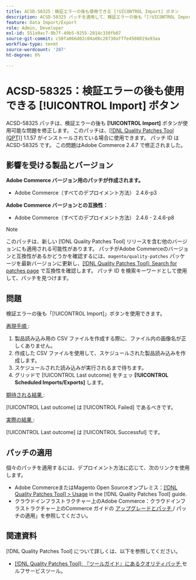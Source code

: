 ```yaml
---
title: ACSD-58325：検証エラーの後も使用できる [!UICONTROL Import] ボタン
description: ACSD-58325 パッチを適用して、検証エラーの後も「[!UICONTROL Import]」ボタンが使用可能なAdobe Commerceの問題を修正してください。
feature: Data Import/Export
role: Admin, Developer
exl-id: 551a9ac7-9b7f-49b5-9255-2014c330fb07
source-git-commit: c50fa066d02c04a08c28730afffe4508019a93aa
workflow-type: tm+mt
source-wordcount: '287'
ht-degree: 0%

---
```


# ACSD-58325：検証エラーの後も使用できる [!UICONTROL Import] ボタン

ACSD-58325 パッチは、検証エラーの後も **[!UICONTROL Import]** ボタンが使用可能な問題を修正します。 このパッチは、[[!DNL Quality Patches Tool (QPT)]](/help/tools/quality-patches-tool/quality-patches-tool-to-self-serve-quality-patches.md) 1.1.57 がインストールされている場合に使用できます。 パッチ ID は ACSD-58325 です。 この問題はAdobe Commerce 2.4.7 で修正されました。

## 影響を受ける製品とバージョン

**Adobe Commerce バージョン用のパッチが作成されます。**
* Adobe Commerce（すべてのデプロイメント方法） 2.4.6-p3

**Adobe Commerce バージョンとの互換性：**
* Adobe Commerce（すべてのデプロイメント方法） 2.4.6 - 2.4.6-p8

>[!NOTE]
>
>このパッチは、新しい [!DNL Quality Patches Tool] リリースを含む他のバージョンにも適用される可能性があります。 パッチがAdobe Commerceのバージョンと互換性があるかどうかを確認するには、`magento/quality-patches` パッケージを最新バージョンに更新し、[[!DNL Quality Patches Tool]: Search for patches page](https://experienceleague.adobe.com/tools/commerce-quality-patches/index.html?lang=ja) で互換性を確認します。 パッチ ID を検索キーワードとして使用して、パッチを見つけます。

## 問題

検証エラーの後も「[!UICONTROL Import]」ボタンを使用できます。

<u> 再現手順 </u>:

1. 製品読み込み用の CSV ファイルを作成する際に、ファイル内の画像名が正しくありません。
1. 作成した CSV ファイルを使用して、スケジュールされた製品読み込みを作成します。
1. スケジュールされた読み込みが実行されるまで待ちます。
1. グリッドで [!UICONTROL Last outcome] をチェッ **[!UICONTROL Scheduled Imports/Exports]** します。

<u> 期待される結果 </u>:

[!UICONTROL Last outcome] は [!UICONTROL Failed] であるべきです。

<u> 実際の結果 </u>:

[!UICONTROL Last outcome] は [!UICONTROL Successful] です。

## パッチの適用

個々のパッチを適用するには、デプロイメント方法に応じて、次のリンクを使用します。

* Adobe CommerceまたはMagento Open Sourceオンプレミス：[[!DNL Quality Patches Tool] > Usage](/help/tools/quality-patches-tool/usage.md) in the [!DNL Quality Patches Tool] guide.
* クラウドインフラストラクチャー上のAdobe Commerce：クラウドインフラストラクチャー上のCommerce ガイドの [ アップグレードとパッチ ](https://experienceleague.adobe.com/docs/commerce-cloud-service/user-guide/develop/upgrade/apply-patches.html?lang=ja)/ パッチの適用」を参照してください。


## 関連資料

[!DNL Quality Patches Tool] について詳しくは、以下を参照してください。

* [[!DNL Quality Patches Tool]: 『ツールガイド』にあるクオリティパッチ ](/help/tools/quality-patches-tool/quality-patches-tool-to-self-serve-quality-patches.md) セルフサービスツール。
